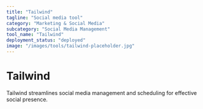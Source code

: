 ```yaml
---
title: "Tailwind"
tagline: "Social media tool"
category: "Marketing & Social Media"
subcategory: "Social Media Management"
tool_name: "Tailwind"
deployment_status: "deployed"
image: "/images/tools/tailwind-placeholder.jpg"
---
```


# Tailwind

Tailwind streamlines social media management and scheduling for effective social presence.
